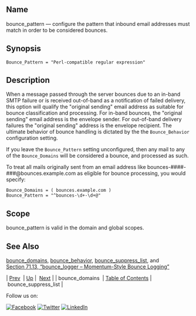 <a name="conf.ref.bounce_pattern"></a>
## Name

bounce_pattern — configure the pattern that inbound email addresses must match in order to be considered bounces.

## Synopsis

`Bounce_Pattern = "Perl-compatible regular expression"`

<a name="idp23754336"></a>
## Description

When a message passed through the server bounces due to an in-band SMTP failure or is received out-of-band as a notification of failed delivery, this option will qualify the "original sending" email address as suitable for bounce classification and processing. For in-band bounces, the "original sending" email address is the envelope sender. For out-of-band delivery failures the "original sending" address is the envelope recipient. The ultimate behavior of bounce handling is dictated by the the `Bounce_Behavior` configuration setting.

If you leave the `Bounce_Pattern` setting unconfigured, then any mail to any of the `Bounce_Domains` will be considered a bounce, and processed as such.

To treat all mails originally sent from an email address like bounces-####-###@bounces.example.com as eligible for bounce processing, you would specify:

```
Bounce_Domains = ( bounces.example.com )
Bounce_Pattern = "^bounces-\d+-\d+@"
```
<a name="idp23759984"></a>
## Scope

bounce_pattern is valid in the domain and global scopes.

<a name="idp23761824"></a>
## See Also

[bounce_domains](conf.ref.bounce_domains.php "bounce_domains"), [bounce_behavior](conf.ref.bounce_behavior.php "bounce_behavior"), [bounce_suppress_list](conf.ref.bounce_suppress_list.php "bounce_suppress_list"), and [Section 71.13, “bounce_logger – Momentum-Style Bounce Logging”](modules.bounce_logger.php "71.13. bounce_logger – Momentum-Style Bounce Logging")

| [Prev](conf.ref.bounce_domains.php)  | [Up](config.options.ref.php) |  [Next](conf.ref.bounce_suppress_list.php) |
| bounce_domains  | [Table of Contents](index.php) |  bounce_suppress_list |

Follow us on:

[![Facebook](https://support.messagesystems.com/images/icon-facebook.png)](http://www.facebook.com/messagesystems) [![Twitter](https://support.messagesystems.com/images/icon-twitter.png)](http://twitter.com/#!/MessageSystems) [![LinkedIn](https://support.messagesystems.com/images/icon-linkedin.png)](http://www.linkedin.com/company/message-systems)
